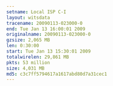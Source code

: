 ```yaml
---
setname: Local ISP C-I
layout: witsdata
tracename: 20090113-023000-0
end: Tue Jan 13 16:00:01 2009
originalname: 20090113-023000-0
gzsize: 2,065 MB
len: 0:30:00
start: Tue Jan 13 15:30:01 2009
totalwirelen: 29,861 MB
pkts: 53 million
size: 4,031 MB
md5: c3c7ff5794617a1617abd80d7a31cec1
---
```

